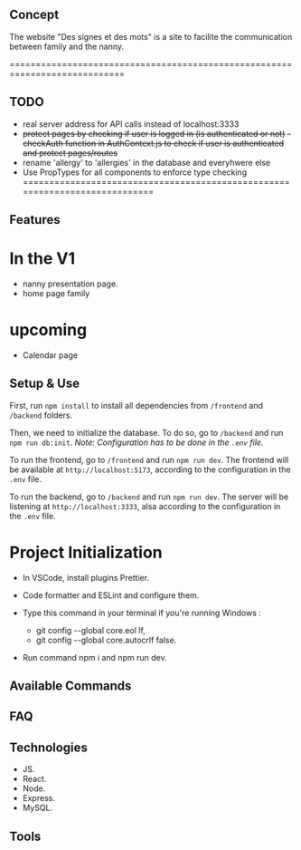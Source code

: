 ## Concept

The website "Des signes et des mots" is a site to facilite the communication between family and the nanny. 

============================================================================
## TODO
- real server address for API calls instead of localhost:3333
- ~~protect pages by checking if user is logged in (is authenticated or not)~~
~~- checkAuth function in AuthContext.js to check if user is authenticated and protect pages/routes~~
- rename 'allergy' to 'allergies' in the database and everyhwere else
- Use PropTypes for all components to enforce type checking
============================================================================



## Features
 
 # In the V1

 - nanny presentation page.
 - home page family
 
 # upcoming

 - Calendar page

## Setup & Use

First, run `npm install` to install all dependencies from `/frontend` and `/backend` folders.

Then, we need to initialize the database. To do so, go to `/backend` and run `npm run db:init`. 
_Note: Configuration has to be done in the `.env` file._

To run the frontend, go to `/frontend` and run `npm run dev`. 
The frontend will be available at `http://localhost:5173`, according to the configuration in the `.env` file.

To run the backend, go to `/backend` and run `npm run dev`.
The server will be listening at `http://localhost:3333`, alsa according to the configuration in the `.env` file.

 # Project Initialization

 - In VSCode, install plugins Prettier.

 - Code formatter and ESLint and configure them.

 - Type this command in your terminal if you're running Windows :

   - git config --global core.eol lf,
   - git config --global core.autocrlf false.

 - Run command npm i and npm run dev.


## Available Commands

## FAQ

## Technologies 

- JS.
- React.
- Node.
- Express.
- MySQL.

## Tools
